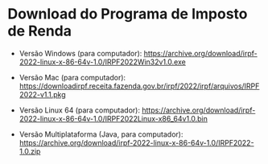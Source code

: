 # Download do Programa de Imposto de Renda


- Versão Windows (para computador): https://archive.org/download/irpf-2022-linux-x-86-64v-1.0/IRPF2022Win32v1.0.exe

- Versão Mac (para computador): https://downloadirpf.receita.fazenda.gov.br/irpf/2022/irpf/arquivos/IRPF2022-v1.1.pkg

- Versão Linux 64 (para computador): https://archive.org/download/irpf-2022-linux-x-86-64v-1.0/IRPF2022Linux-x86_64v1.0.bin

- Versão Multiplataforma (Java, para computador): https://archive.org/download/irpf-2022-linux-x-86-64v-1.0/IRPF2022-1.0.zip
